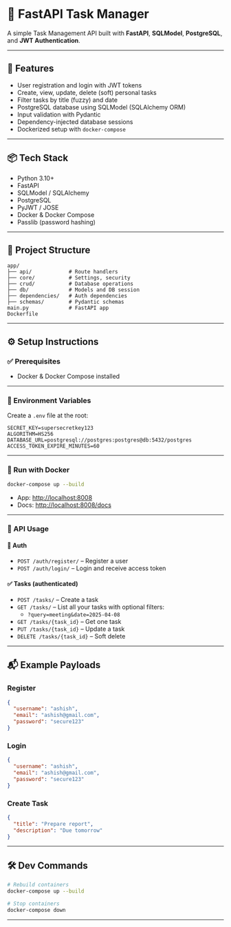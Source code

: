 # 📝 FastAPI Task Manager

A simple Task Management API built with **FastAPI**, **SQLModel**, **PostgreSQL**, and **JWT Authentication**.

---

## 🚀 Features

- User registration and login with JWT tokens
- Create, view, update, delete (soft) personal tasks
- Filter tasks by title (fuzzy) and date
- PostgreSQL database using SQLModel (SQLAlchemy ORM)
- Input validation with Pydantic
- Dependency-injected database sessions
- Dockerized setup with `docker-compose`

---

## 📦 Tech Stack

- Python 3.10+
- FastAPI
- SQLModel / SQLAlchemy
- PostgreSQL
- PyJWT / JOSE
- Docker & Docker Compose
- Passlib (password hashing)

---

## 📁 Project Structure

```
app/
├── api/            # Route handlers
├── core/           # Settings, security
├── crud/           # Database operations
├── db/             # Models and DB session
├── dependencies/   # Auth dependencies
├── schemas/        # Pydantic schemas
main.py             # FastAPI app
Dockerfile
```

---

## ⚙️ Setup Instructions

### ✅ Prerequisites

- Docker & Docker Compose installed

---

### 🔧 Environment Variables

Create a `.env` file at the root:

```
SECRET_KEY=supersecretkey123
ALGORITHM=HS256
DATABASE_URL=postgresql://postgres:postgres@db:5432/postgres
ACCESS_TOKEN_EXPIRE_MINUTES=60
```

---

### 🐳 Run with Docker

```bash
docker-compose up --build
```

- App: [http://localhost:8008](http://localhost:8000)
- Docs: [http://localhost:8008/docs](http://localhost:8000/docs)

---

### 🎯 API Usage

#### 🔐 Auth

- `POST /auth/register/` – Register a user
- `POST /auth/login/` – Login and receive access token

#### ✅ Tasks (authenticated)


- `POST /tasks/` – Create a task
- `GET /tasks/` – List all your tasks with optional filters:
  - `?query=meeting&date=2025-04-08`
- `GET /tasks/{task_id}` – Get one task
- `PUT /tasks/{task_id}` – Update a task
- `DELETE /tasks/{task_id}` – Soft delete

---

## 📬 Example Payloads

### Register

```json
{
  "username": "ashish",
  "email": "ashish@gmail.com",
  "password": "secure123"
}
```

### Login

```json
{
  "username": "ashish",
  "email": "ashish@gmail.com",
  "password": "secure123"
}
```

### Create Task

```json
{
  "title": "Prepare report",
  "description": "Due tomorrow"
}
```

---

## 🛠️ Dev Commands

```bash
# Rebuild containers
docker-compose up --build

# Stop containers
docker-compose down
```

---

